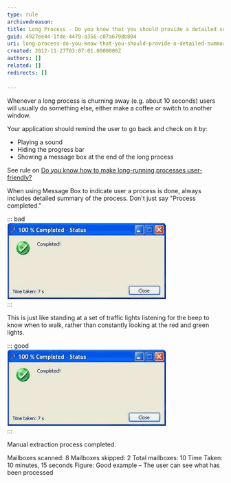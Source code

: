```yaml
---
type: rule
archivedreason: 
title: Long Process - Do you know that you should provide a detailed summary, play a sound and hide the progress bar at the end?
guid: 4927ee44-1fde-4479-a356-c07a6798b804
uri: long-process-do-you-know-that-you-should-provide-a-detailed-summary-play-a-sound-and-hide-the-progress-bar-at-the-end
created: 2012-11-27T03:07:01.0000000Z
authors: []
related: []
redirects: []

---
```


Whenever a long process is churning away (e.g. about 10 seconds) users will usually do something else, either make a coffee or switch to another window.

<!--endintro-->

Your application should remind the user to go back and check on it by:

* Playing a sound
* Hiding the progress bar
* Showing a message box at the end of the long process


See rule on [Do you know how to make long-running processes user-friendly?](http://www.ssw.com.au/ssw/Standards/Rules/RulestoBetterInterfaces-Windows-Applications.aspx#LongProcessFriendly)

When using Message Box to indicate user a process is done, always includes detailed summary of the process. Don't just say "Process completed."

::: bad  
![Process completed.  Figure: Bad example – No detailed information](../../assets/ProgressBarComplete.gif)  
:::

This is just like standing at a set of traffic lights listening for the beep to know when to walk, rather than constantly looking at the red and green lights.

::: good  
![Figure: OK Example - A completed progress form](../../assets/ProgressBarComplete.gif)  
:::

Manual extraction process completed.

Mailboxes scanned: 8
Mailboxes skipped: 2
Total mailboxes: 10
Time Taken: 10 minutes, 15 seconds 
Figure: Good example – The user can see what has been processed
